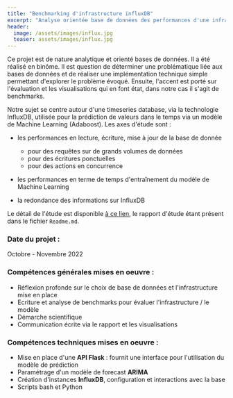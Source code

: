 ```yaml
---
title: "Benchmarking d'infrastructure influxDB"
excerpt: "Analyse orientée base de données des performances d'une infrastructure influxDB pour la prédiction de séries temporelles"
header:
  image: /assets/images/influx.jpg
  teaser: assets/images/influx.jpg
---
```


Ce projet est de nature analytique et orienté bases de données. Il a été réalisé en binôme. Il est question de déterminer une problématique liée aux bases de données et de réaliser une implémentation technique simple permettant d'explorer le problème évoqué. Ensuite, l'accent est porté sur l'évaluation et les visualisations qui en font état, dans notre cas il s'agit de benchmarks.  

Notre sujet se centre autour d'une timeseries database, via la technologie InfluxDB, utilisée pour la prédiction de valeurs dans le temps via un modèle de Machine Learning (Adaboost). Les axes d'étude sont :
- les performances en lecture, écriture, mise à jour de la base de donnée
  - pour des requêtes sur de grands volumes de données
  - pour des écritures ponctuelles
  - pour des actions en concurrence

- les performances en terme de temps d'entraînement du modèle de Machine Learning
- la redondance des informations sur InfluxDB

Le détail de l'étude est disponible [à ce lien](https://github.com/symdec/influxdb-benchmarking), le rapport d'étude étant présent dans le fichier `Readme.md`.  

### Date du projet :
Octobre - Novembre 2022

### Compétences générales mises en oeuvre :
- Réflexion profonde sur le choix de base de données et l'infrastructure mise en place
- Ecriture et analyse de benchmarks pour évaluer l'infrastructure / le modèle
- Démarche scientifique
- Communication écrite via le rapport et les visualisations

### Compétences techniques mises en oeuvre :
- Mise en place d'une **API Flask** : fournit une interface pour l'utilisation du modèle de prédiction
- Paramétrage d'un modèle de forecast **ARIMA**
- Création d'instances **InfluxDB**, configuration et interactions avec la base
- Scripts bash et Python